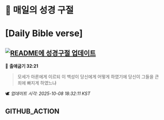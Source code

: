 # 🙏 매일의 성경 구절
# [Daily Bible verse]
## [![README에 성경구절 업데이트](https://github.com/DONGSUKA/first_test/actions/workflows/update-readme-bible.yml/badge.svg)](https://github.com/DONGSUKA/first_test/actions/workflows/update-readme-bible.yml)
<!-- START_BIBLE_VERSE -->
📖 **출애굽기 32:21**
> 모세가 아론에게 이르되 이 백성이 당신에게 어떻게 하였기에 당신이 그들을 큰 죄에 빠지게 하였느냐

🕊️ _업데이트 시각: 2025-10-08 18:32:11 KST_
  <!-- END_BIBLE_VERSE -->
## GITHUB_ACTION
